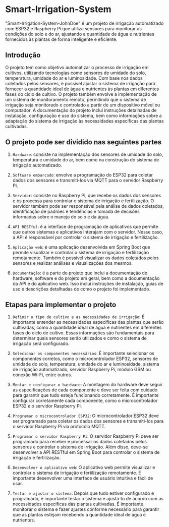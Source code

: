 # Smart-Irrigation-System
"Smart-Irrigation-System-JohnDoe" é um projeto de irrigação automatizado com ESP32 e Raspberry Pi que utiliza sensores para monitorar as condições do solo e do ar, ajustando a quantidade de água e nutrientes fornecidos às plantas de forma inteligente e eficiente.

## Introdução

O projeto  tem como objetivo automatizar o processo de irrigação em cultivos, utilizando tecnologias como sensores de umidade do solo, temperatura, umidade do ar e luminosidade. Com base nos dados coletados pelos sensores, é possível ajustar o sistema de irrigação para fornecer a quantidade ideal de água e nutrientes às plantas em diferentes fases do ciclo de cultivo. O projeto também envolve a implementação de um sistema de monitoramento remoto, permitindo que o sistema de irrigação seja monitorado e controlado a partir de um dispositivo móvel ou computador. A documentação do projeto inclui instruções detalhadas de instalação, configuração e uso do sistema, bem como informações sobre a adaptação do sistema de irrigação às necessidades específicas das plantas cultivadas.


## O projeto pode ser dividido nas seguintes partes

1. `Hardware`: consiste na implementação dos sensores de umidade do solo, temperatura e umidade do ar, bem como na construção do sistema de irrigação automatizado.

2. `Software embarcado`: envolve a programação do ESP32 para coletar dados dos sensores e transmiti-los via MQTT para o servidor Raspberry Pi.

3. `Servidor`: consiste no Raspberry Pi, que recebe os dados dos sensores e os processa para controlar o sistema de irrigação e fertilização. O servidor também pode ser responsável pela análise de dados coletados, identificação de padrões e tendências e tomada de decisões informadas sobre o manejo do solo e da água.

4. `API RESTful`: é a interface de programação de aplicativos que permite que outros sistemas e aplicativos interajam com o servidor. Nesse caso, a API é responsável por controlar o sistema de irrigação e fertilização.

5. `Aplicação web`: é uma aplicação desenvolvida em Spring Boot que permite visualizar e controlar o sistema de irrigação e fertilização remotamente. Também é possível visualizar os dados coletados pelos sensores e realizar análises e visualizações dos mesmos.

6. `Documentação`: é a parte do projeto que inclui a documentação do hardware, software e do projeto em geral, bem como a documentação da API e do aplicativo web. Isso inclui instruções de instalação, guias de uso e descrições detalhadas de como o projeto foi implementado.

## Etapas para implementar o projeto

1. `Definir o tipo de cultivo e as necessidades de irrigação`: É importante entender as necessidades específicas das plantas que serão cultivadas, como a quantidade ideal de água e nutrientes em diferentes fases do ciclo de cultivo. Essas informações são fundamentais para determinar quais sensores serão utilizados e como o sistema de irrigação será configurado.

2. `Selecionar os componentes necessários`: É importante selecionar os componentes corretos, como o microcontrolador ESP32, sensores de umidade do solo, temperatura, umidade do ar e luminosidade, sistema de irrigação automatizado, servidor Raspberry Pi, módulo GSM ou conexão Wi-Fi, entre outros.

4. `Montar e configurar o hardware`: A montagem do hardware deve seguir as especificações de cada componente e deve ser feita com cuidado para garantir que tudo esteja funcionando corretamente. É importante configurar corretamente cada componente, como o microcontrolador ESP32 e o servidor Raspberry Pi.

5. `Programar o microcontrolador ESP32`: O microcontrolador ESP32 deve ser programado para coletar os dados dos sensores e transmiti-los para o servidor Raspberry Pi via protocolo MQTT.

4. `Programar o servidor Raspberry Pi`: O servidor Raspberry Pi deve ser programado para receber e processar os dados coletados pelos sensores e controlar o sistema de irrigação. Além disso, deve-se desenvolver a API RESTful em Spring Boot para controlar o sistema de irrigação e fertilização.

5. `Desenvolver o aplicativo web`: O aplicativo web permite visualizar e controlar o sistema de irrigação e fertilização remotamente. É importante desenvolver uma interface de usuário intuitiva e fácil de usar.

6. `Testar e ajustar o sistema`: Depois que tudo estiver configurado e programado, é importante testar o sistema e ajustá-lo de acordo com as necessidades específicas das plantas cultivadas. É importante monitorar o sistema e fazer ajustes conforme necessário para garantir que as plantas estejam recebendo a quantidade ideal de água e nutrientes.
